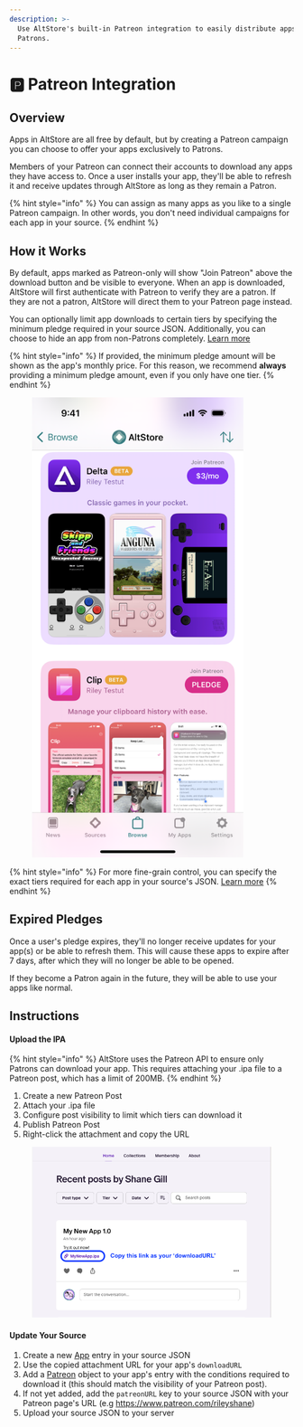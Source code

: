 ```yaml
---
description: >-
  Use AltStore's built-in Patreon integration to easily distribute apps to your
  Patrons.
---
```


# 🅿 Patreon Integration

## Overview

Apps in AltStore are all free by default, but by creating a Patreon campaign you can choose to offer your apps exclusively to Patrons.

Members of your Patreon can connect their accounts to download any apps they have access to. Once a user installs your app, they'll be able to refresh it and receive updates through AltStore as long as they remain a Patron.&#x20;

{% hint style="info" %}
You can assign as many apps as you like to a single Patreon campaign. In other words, you don't need individual campaigns for each app in your source.
{% endhint %}



## How it Works

By default, apps marked as Patreon-only will show "Join Patreon" above the download button and be visible to everyone. When an app is downloaded, AltStore will first authenticate with Patreon to verify they are a patron. If they are not a patron, AltStore will direct them to your Patreon page instead.&#x20;

You can optionally limit app downloads to certain tiers by specifying the minimum pledge required in your source JSON. Additionally, you can choose to hide an app from non-Patrons completely. [Learn more](make-a-source.md#patreon-apps)

{% hint style="info" %}
If provided, the minimum pledge amount will be shown as the app's monthly price. For this reason, we recommend **always** providing a minimum pledge amount, even if you only have one tier.
{% endhint %}

<figure><img src="../.gitbook/assets/IMG_7255.PNG" alt="" width="375"><figcaption></figcaption></figure>

{% hint style="info" %}
For more fine-grain control, you can specify the exact tiers required for each app in your source's JSON. [Learn more](make-a-source.md#patreon-apps)
{% endhint %}



## Expired Pledges

Once a user's pledge expires, they'll no longer receive updates for your app(s) or be able to refresh them. This will cause these apps to expire after 7 days, after which they will no longer be able to be opened.

If they become a Patron again in the future, they will be able to use your apps like normal.



## Instructions

#### Upload the IPA

{% hint style="info" %}
AltStore uses the Patreon API to ensure only Patrons can download your app. This requires attaching your .ipa file to a Patreon post, which has a limit of 200MB.
{% endhint %}

1. Create a new Patreon Post
2. Attach your .ipa file
3. Configure post visibility to limit which tiers can download it
4. Publish Patreon Post
5. Right-click the attachment and copy the URL

<figure><img src="../.gitbook/assets/Patreon_Instructions_Edit.png" alt=""><figcaption></figcaption></figure>

#### Update Your Source

1. Create a new [App](make-a-source.md#apps) entry in your source JSON
2. Use the copied attachment URL for your app's `downloadURL`
3. Add a [Patreon](make-a-source.md#patreon-apps) object to your app's entry with the conditions required to download it (this should match the visibility of your Patreon post).
4. If not yet added, add the `patreonURL` key to your source JSON with your Patreon page's URL (e.g https://www.patreon.com/rileyshane)
5. Upload your source JSON to your server
